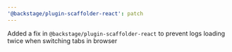 ```yaml
---
'@backstage/plugin-scaffolder-react': patch
---
```


Added a fix in `@backstage/plugin-scaffolder-react` to prevent logs loading twice when switching tabs in browser

